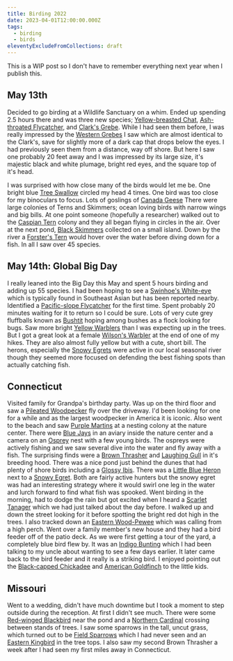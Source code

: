 ```yaml
---
title: Birding 2022
date: 2023-04-01T12:00:00.000Z
tags:
  - birding
  - birds
eleventyExcludeFromCollections: draft
---
```

This is a WIP post so I don't have to remember everything next year when I publish this.

## May 13th
Decided to go birding at a Wildlife Sanctuary on a whim. Ended up spending 2.5 hours there and was three new species; [Yellow-breasted Chat](https://ebird.org/species/yebcha), [Ash-throated Flycatcher](https://ebird.org/species/astfly/), and [Clark's Grebe](https://ebird.org/species/clagre/). While I had seen them before, I was really impressed by the [Western Grebes](https://ebird.org/species/wesgre/) I saw which are almost identical to the Clark's, save for slightly more of a dark cap that drops below the eyes. I had previously seen them from a distance, way off shore. But here I saw one probably 20 feet away and I was impressed by its large size, it's majestic black and white plumage, bright red eyes, and the square top of it's head.

I was surprised with how close many of the birds would let me be. One bright blue [Tree Swallow](https://ebird.org/species/treswa/) circled my head 4 times. One bird was too close for my binoculars to focus. Lots of goslings of [Canada Geese](https://ebird.org/species/cangoo)
There were large colonies of Terns and Skimmers; ocean loving birds with narrow wings and big bills. At one point someone (hopefully a researcher) walked out to the [Caspian Tern](https://ebird.org/species/caster1) colony and they all began flying in circles in the air. Over at the next pond, [Black Skimmers](https://ebird.org/species/blkski) collected on a small island. Down by the river a [Forster's Tern](https://ebird.org/species/forter) would hover over the water before diving down for a fish.
In all I saw over 45 species.

## May 14th: Global Big Day
I really leaned into the Big Day this May and spent 5 hours birding and adding up 55 species. I had been hoping to see a [Swinhoe's White-eye](https://ebird.org/species/swiwhe1/) which is typically found in Southeast Asian but has been reported nearby. Identified a [Pacific-slope Flycatcher](https://ebird.org/species/pasfly) for the first time. Spent probably 20 minutes waiting for it to return so I could be sure. Lots of very cute grey fluffballs known as [Bushtit](https://ebird.org/species/bushti) hoping among bushes as a flock looking for bugs. Saw more bright [Yellow Warblers](https://ebird.org/species/yelwar) than I was expecting up in the trees. But I got a great look at a female [Wilson's Warbler](https://ebird.org/species/wlswar) at the end of one of my hikes. They are also almost fully yellow but with a cute, short bill. The herons, especially the [Snowy Egrets](https://ebird.org/species/snoegr) were active in our local seasonal river though they seemed more focused on defending the best fishing spots than actually catching fish.

## Connecticut
Visited family for Grandpa's birthday party. Was up on the third floor and saw a [Pileated Woodpecker](https://ebird.org/species/pilwoo) fly over the driveway. I'd been looking for one for a while and as the largest woodpecker in America it is iconic.
Also went to the beach and saw [Purple Martins](https://ebird.org/species/purmar/) at a nesting colony at the nature center. There were [Blue Jays](https://ebird.org/species/blujay/) in an aviary inside the nature center and a camera on an [Osprey](https://ebird.org/species/osprey/) nest with a few young birds. The ospreys were actively fishing and we saw several dive into the water and fly away with a fish. The surprising finds were a [Brown Thrasher](https://ebird.org/species/brnthr/) and [Laughing Gull](https://ebird.org/species/laugul/) in it's breeding hood. There was a nice pond just behind the dunes that had plenty of shore birds including a [Glossy Ibis](https://ebird.org/species/gloibi/). There was a [Little Blue Heron](https://ebird.org/species/libher/) next to a [Snowy Egret](https://ebird.org/species/snoegr/). Both are fairly active hunters but the snowy egret was had an interesting strategy where it would swirl one leg in the water and lurch forward to find what fish was spooked.
Went birding in the morning, had to dodge the rain but got excited when I heard a [Scarlet Tanager](https://ebird.org/species/scatan) which we had just talked about the day before. I walked up and down the street looking for it before spotting the bright red dot high in the trees. I also tracked down an [Eastern Wood-Pewee](https://ebird.org/species/eawpew/) which was calling from a high perch.
Went over a family member's new house and they had a bird feeder off of the patio deck. As we were first getting a tour of the yard, a completely blue bird flew by. It was an [Indigo Bunting](https://ebird.org/species/indbun) which I had been talking to my uncle about wanting to see a few days earlier. It later came back to the bird feeder and it really is a striking bird. I enjoyed pointing out the [Black-capped Chickadee](https://ebird.org/species/bkcchi) and [American Goldfinch](https://ebird.org/species/amegfi) to the little kids.

## Missouri

Went to a wedding, didn't have much downtime but I took a moment to step outside during the reception. At first I didn't see much. There were some [Red-winged Blackbird](https://ebird.org/species/rewbla/) near the pond and a [Northern Cardinal](https://ebird.org/species/norcar/) crossing between stands of trees. I saw some sparrows in the tall, uncut grass, which turned out to be [Field Sparrows](https://ebird.org/species/fiespa/) which I had never seen and an [Eastern Kingbird](https://ebird.org/species/easkin/) in the tree tops. I also saw my second Brown Thrasher a week after I had seen my first miles away in Connecticut.
